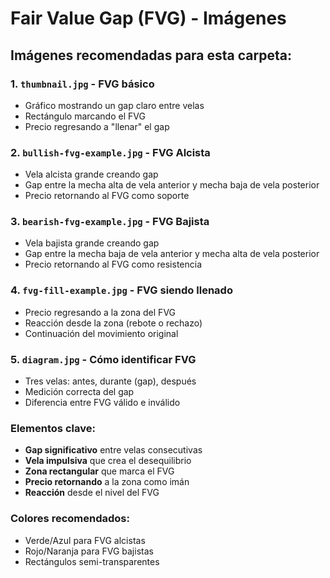 # Fair Value Gap (FVG) - Imágenes

## Imágenes recomendadas para esta carpeta:

### 1. `thumbnail.jpg` - FVG básico
- Gráfico mostrando un gap claro entre velas
- Rectángulo marcando el FVG
- Precio regresando a "llenar" el gap

### 2. `bullish-fvg-example.jpg` - FVG Alcista
- Vela alcista grande creando gap
- Gap entre la mecha alta de vela anterior y mecha baja de vela posterior
- Precio retornando al FVG como soporte

### 3. `bearish-fvg-example.jpg` - FVG Bajista
- Vela bajista grande creando gap
- Gap entre la mecha baja de vela anterior y mecha alta de vela posterior
- Precio retornando al FVG como resistencia

### 4. `fvg-fill-example.jpg` - FVG siendo llenado
- Precio regresando a la zona del FVG
- Reacción desde la zona (rebote o rechazo)
- Continuación del movimiento original

### 5. `diagram.jpg` - Cómo identificar FVG
- Tres velas: antes, durante (gap), después
- Medición correcta del gap
- Diferencia entre FVG válido e inválido

### Elementos clave:
- **Gap significativo** entre velas consecutivas
- **Vela impulsiva** que crea el desequilibrio
- **Zona rectangular** que marca el FVG
- **Precio retornando** a la zona como imán
- **Reacción** desde el nivel del FVG

### Colores recomendados:
- Verde/Azul para FVG alcistas
- Rojo/Naranja para FVG bajistas
- Rectángulos semi-transparentes